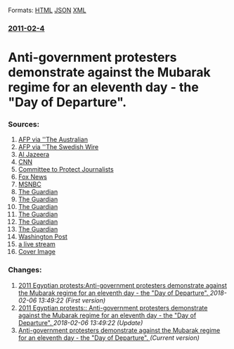 
Formats: [HTML](/news/2011/02/4/anti-government-protesters-demonstrate-against-the-mubarak-regime-for-an-eleventh-day-the-day-of-departure.html)  [JSON](/news/2011/02/4/anti-government-protesters-demonstrate-against-the-mubarak-regime-for-an-eleventh-day-the-day-of-departure.json)  [XML](/news/2011/02/4/anti-government-protesters-demonstrate-against-the-mubarak-regime-for-an-eleventh-day-the-day-of-departure.xml)  

### [2011-02-4](/news/2011/02/4/index.md)

##### 
# Anti-government protesters demonstrate against the Mubarak regime for an eleventh day - the "Day of Departure". 




### Sources:

1. [AFP via ''The Australian](http://www.theaustralian.com.au/news/world/eu-chiefs-condemn-violence-in-egypt/story-e6frg6so-1226000501639)
2. [AFP via ''The Swedish Wire](http://www.swedishwire.com/component/content/article/2:politics/8388:swedish-reporter-seriously-injured-in-cairo-riots)
3. [Al Jazeera](http://blogs.aljazeera.net/node/3164)
4. [CNN](http://www.cnn.com/2011/WORLD/africa/02/04/egypt.protests.scene/index.html?hpt=T1)
5. [Committee to Protect Journalists](http://cpj.org/2011/02/press-attacks-cairo-reporter-dies.php)
6. [Fox News](http://www.foxnews.com/world/2011/02/04/egypt-vp-targeted-assassination-attempt-killed-bodyguards-sources-tell-fox-news/)
7. [MSNBC](http://worldblog.msnbc.msn.com/_news/2011/02/04/5990223-report-egyptian-ministers-under-house-arrest-)
8. [The Guardian](http://www.guardian.co.uk/media/2011/feb/04/al-jazeera-office-attacked-egypt-protests)
9. [The Guardian](http://www.guardian.co.uk/world/blog/2011/feb/04/egypt-protests-day-departure-live)
10. [The Guardian](http://www.guardian.co.uk/world/blog/2011/feb/04/egypt-protests-day-departure-live#block-45#block-22)
11. [The Guardian](http://www.guardian.co.uk/world/blog/2011/feb/04/egypt-protests-day-departure-live#block-49)
12. [The Guardian](http://www.guardian.co.uk/world/blog/2011/feb/04/egypt-protests-day-departure-live#block-53)
13. [The Guardian](http://www.guardian.co.uk/world/blog/2011/feb/04/egypt-protests-day-departure-live#block-58)
14. [Washington Post](https://www.washingtonpost.com/wp-dyn/content/article/2011/02/05/AR2011020500696.html?hpid=topnews)
15. [a live stream](http://english.aljazeera.net/watch_now/)
15. [Cover Image](http://a57.foxnews.com/images.foxnews.com/content/fox-news/world/2011/02/04/egypt-vp-targeted-assassination-attempt-killed-bodyguards-sources-tell-fox-news/_jcr_content/par/featured-media/media-0.img.jpg/0/0/1449532004981.jpg?ve=1)

### Changes:

1. [2011 Egyptian protests:Anti-government protesters demonstrate against the Mubarak regime for an eleventh day - the "Day of Departure". ](/news/2011/02/4/2011-egyptian-protests-panti-government-protesters-demonstrate-against-the-mubarak-regime-for-an-eleventh-day-the-day-of-departure.md) _2018-02-06 13:49:22 (First version)_
2. [2011 Egyptian protests:: Anti-government protesters demonstrate against the Mubarak regime for an eleventh day - the "Day of Departure". ](/news/2011/02/4/2011-egyptian-protests-anti-government-protesters-demonstrate-against-the-mubarak-regime-for-an-eleventh-day-the-day-of-departure.md) _2018-02-06 13:49:22 (Update)_
2. [Anti-government protesters demonstrate against the Mubarak regime for an eleventh day - the "Day of Departure". ](/news/2011/02/4/anti-government-protesters-demonstrate-against-the-mubarak-regime-for-an-eleventh-day-the-day-of-departure.md) _(Current version)_
